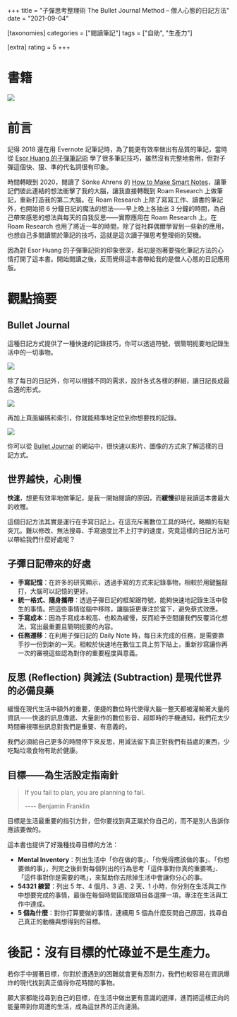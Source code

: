 +++
title = "子彈思考整理術 The Bullet Journal Method – 僧人心態的日記方法"
date = "2021-09-04"

[taxonomies]
categories = ["閱讀筆記"]
tags = ["自助", "生產力"]

[extra]
rating = 5
+++

# 書籍

[![](the-bullet-journal-method.webp)](https://www.goodreads.com/book/show/39071691-the-bullet-journal-method)

# 前言

記得 2018 還在用 Evernote 記筆記時，為了能更有效率做出有品質的筆記，當時從 [Esor Huang 的子彈筆記術](https://www.playpcesor.com/2018/01/evernote-bullet-journal-1.html) 學了很多筆記技巧，雖然沒有完整地套用，但對子彈這個快、狠、準的代名詞很有印象。

時間轉眼到 2020，閱讀了 Sönke Ahrens 的 [How to Make Smart Notes](../how-to-take-smart-notes/)，讓筆記們彼此連結的想法衝擊了我的大腦，讓我直接轉戰到 Roam Research 上做筆記，重新打造我的第二大腦。在 Roam Research 上除了寫寫工作、讀書的筆記外，也開始把 6 分鐘日記的魔法的想法——早上晚上各抽出 3 分鐘的時間，為自己帶來感恩的想法與每天的自我反思——實際應用在 Roam Research 上。在 Roam Research 也用了將近一年的時間，除了從社群偶爾學習到一些新的應用，也想自己多閱讀關於筆記的技巧，這就是這次讀子彈思考整理術的契機。

因為對 Esor Huang 的子彈筆記術的印象很深，起初是抱著要強化筆記方法的心情打開了這本書。開始閱讀之後，反而覺得這本書帶給我的是僧人心態的日記應用版。

# 觀點摘要

## Bullet Journal

這種日記方式提供了一種快速的記錄技巧，你可以透過符號，很簡明扼要地記錄生活中的一切事物。

![](sign.webp)

除了每日的日記外，你可以根據不同的需求，設計各式各樣的群組，讓日記長成最合適的形式。

![](group.webp)

再加上頁面編碼和索引，你就能精準地定位到你想要找的記錄。

![](index.webp)

你可以從 [Bullet Journal](https://bulletjournal.com/pages/learn) 的網站中，很快速以影片、圖像的方式來了解這樣的日記方式。

## 世界越快，心則慢

**快速**，想更有效率地做筆記，是我一開始閱讀的原因，而**緩慢**卻是我讀這本書最大的收穫。

這個日記方法其實是運行在手寫日記上。在這充斥著數位工具的時代，略顯的有點突兀。難以修改、無法搜尋、手寫速度比不上打字的速度，究竟這樣的日記方法可以帶給我們什麼好處呢？

## 子彈日記帶來的好處

* **手寫記憶**：在許多的研究顯示，透過手寫的方式來記錄事物，相較於用鍵盤敲打，大腦可以記憶的更好。
* **統一格式、隨身攜帶**：透過子彈日記的框架跟符號，能夠快速地記錄生活中發生的事情。把這些事情從腦中移除，讓腦袋更專注於當下，避免蔡式效應。
* **手寫成本**：因為手寫成本較高、也較為緩慢，反而給予空間讓我們反覆消化想法，寫出最重要且簡明扼要的內容。
* **任務遷移**：在利用子彈日記的 Daily Note 時，每日未完成的任務，是需要靠手抄一份到新的一天。相較於快速地在數位工具上剪下貼上，重新抄寫讓你再一次的審視這些認為對你的重要程度與意義。

## 反思 (Reflection) 與減法 (Subtraction) 是現代世界的必備良藥

緩慢在現代生活中額外的重要，便捷的數位時代使得大腦一整天都被灌輸著大量的資訊——快速的訊息傳遞、大量創作的數位影音、超即時的手機通知，我們花太少時間審視哪些訊息對我們是重要、有意義的。

我們必須給自己更多的時間停下來反思，用減法留下真正對我們有益處的東西，少吃點垃圾食物有助於健康。

## 目標——為生活設定指南針

> If you fail to plan, you are planning to fail.
>
> ---- Benjamin Franklin

目標是生活最重要的指引方針，但你要找到真正屬於你自己的，而不是別人告訴你應該要做的。

這本書也提供了好幾種找尋目標的方法：
* **Mental Inventory**：列出生活中「你在做的事」、「你覺得應該做的事」、「你想要做的事」，列完之後針對每個列出的行為思考「這件事對你真的重要嗎」、「這件事對你是需要的嗎」，來幫助你去除掉生活中會讓你分心的事。
* **54321 練習**：列出 5 年、4 個月、3 週、2 天、1 小時，你分別在生活與工作中想要完成的事情，最後在每個時間區間跟項目各選擇一項，專注在生活與工作中達成。
* **5 個為什麼**：對你打算要做的事情，連續用 5 個為什麼反問自己原因，找尋自己真正的動機與想得到的目標。

# 後記：沒有目標的忙碌並不是生產力。

若你手中握著目標，你對於遭遇到的困難就會更有忍耐力，我們也較容易在資訊爆炸的現代找到真正值得你花時間的事物。

願大家都能找尋到自己的目標，在生活中做出更有意識的選擇，進而把這樣正向的能量帶到你周遭的生活，成為這世界的正向漣漪。
